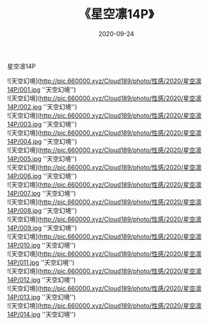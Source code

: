 ﻿---
layout: post
title:  《星空凛14P》
date:   2020-09-24
img: http://pic.660000.xyz/Cloud189/photo/性感/2020/星空凛14P/000.jpg
categories: [美女, 性感, 泳衣]
---

星空凛14P



![天空幻境](http://pic.660000.xyz/Cloud189/photo/性感/2020/星空凛14P/001.jpg ''天空幻境'') <br>
![天空幻境](http://pic.660000.xyz/Cloud189/photo/性感/2020/星空凛14P/002.jpg ''天空幻境'') <br>
![天空幻境](http://pic.660000.xyz/Cloud189/photo/性感/2020/星空凛14P/003.jpg ''天空幻境'') <br>
![天空幻境](http://pic.660000.xyz/Cloud189/photo/性感/2020/星空凛14P/004.jpg ''天空幻境'') <br>
![天空幻境](http://pic.660000.xyz/Cloud189/photo/性感/2020/星空凛14P/005.jpg ''天空幻境'') <br>
![天空幻境](http://pic.660000.xyz/Cloud189/photo/性感/2020/星空凛14P/006.jpg ''天空幻境'') <br>
![天空幻境](http://pic.660000.xyz/Cloud189/photo/性感/2020/星空凛14P/007.jpg ''天空幻境'') <br>
![天空幻境](http://pic.660000.xyz/Cloud189/photo/性感/2020/星空凛14P/008.jpg ''天空幻境'') <br>
![天空幻境](http://pic.660000.xyz/Cloud189/photo/性感/2020/星空凛14P/009.jpg ''天空幻境'') <br>
![天空幻境](http://pic.660000.xyz/Cloud189/photo/性感/2020/星空凛14P/010.jpg ''天空幻境'') <br>
![天空幻境](http://pic.660000.xyz/Cloud189/photo/性感/2020/星空凛14P/011.jpg ''天空幻境'') <br>
![天空幻境](http://pic.660000.xyz/Cloud189/photo/性感/2020/星空凛14P/012.jpg ''天空幻境'') <br>
![天空幻境](http://pic.660000.xyz/Cloud189/photo/性感/2020/星空凛14P/013.jpg ''天空幻境'') <br>
![天空幻境](http://pic.660000.xyz/Cloud189/photo/性感/2020/星空凛14P/014.jpg ''天空幻境'') <br>